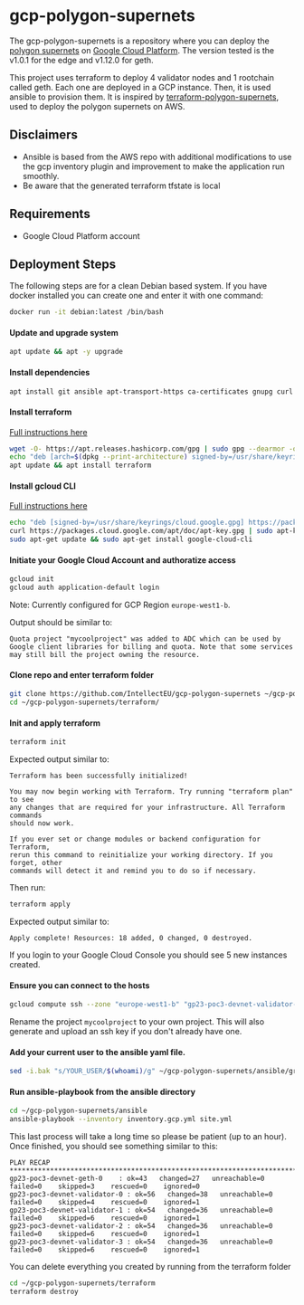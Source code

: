 # gcp-polygon-supernets
The gcp-polygon-supernets is a repository where you can deploy the [polygon supernets](https://wiki.polygon.technology/docs/supernets/) on [Google Cloud Platform](https://cloud.google.com). The version tested is the v1.0.1 for the edge and v1.12.0 for geth.

This project uses terraform to deploy 4 validator nodes and 1 rootchain called geth. Each one are deployed in a GCP instance.
Then, it is used ansible to provision them. It is inspired by [terraform-polygon-supernets](https://github.com/maticnetwork/terraform-polygon-supernets), used to deploy the polygon supernets on AWS.


## Disclaimers

- Ansible is based from the AWS repo with additional modifications to use the gcp inventory plugin and improvement to make the application run smoothly.
- Be aware that the generated terraform tfstate is local

## Requirements

- Google Cloud Platform account

## Deployment Steps
The following steps are for a clean Debian based system. If you have docker installed you can create one and enter it with one command:

```bash
docker run -it debian:latest /bin/bash
```

#### Update and upgrade system
```bash
apt update && apt -y upgrade
```

#### Install dependencies
```bash
apt install git ansible apt-transport-https ca-certificates gnupg curl sudo wget python3-google-auth
```

#### Install terraform
[Full instructions here](https://www.hashicorp.com/official-packaging-guide?product_intent=terraform)
```bash
wget -O- https://apt.releases.hashicorp.com/gpg | sudo gpg --dearmor -o /usr/share/keyrings/hashicorp-archive-keyring.gpg
echo "deb [arch=$(dpkg --print-architecture) signed-by=/usr/share/keyrings/hashicorp-archive-keyring.gpg] https://apt.releases.hashicorp.com $(lsb_release -cs) main" | sudo tee /etc/apt/sources.list.d/hashicorp.list
apt update && apt install terraform
```

#### Install gcloud CLI
[Full instructions here](https://cloud.google.com/sdk/docs/install#deb)
```bash
echo "deb [signed-by=/usr/share/keyrings/cloud.google.gpg] https://packages.cloud.google.com/apt cloud-sdk main" | sudo tee -a /etc/apt/sources.list.d/google-cloud-sdk.list
curl https://packages.cloud.google.com/apt/doc/apt-key.gpg | sudo apt-key --keyring /usr/share/keyrings/cloud.google.gpg add -
sudo apt-get update && sudo apt-get install google-cloud-cli
```

#### Initiate your Google Cloud Account and authoratize access
```bash
gcloud init
gcloud auth application-default login
```

Note: Currently configured for GCP Region `europe-west1-b`.

Output should be similar to:

```
Quota project "mycoolproject" was added to ADC which can be used by Google client libraries for billing and quota. Note that some services may still bill the project owning the resource.
```

#### Clone repo and enter terraform folder

```bash
git clone https://github.com/IntellectEU/gcp-polygon-supernets ~/gcp-polygon-supernets
cd ~/gcp-polygon-supernets/terraform/
```

#### Init and apply terraform
```bash
terraform init
```

Expected output similar to:

```
Terraform has been successfully initialized!

You may now begin working with Terraform. Try running "terraform plan" to see
any changes that are required for your infrastructure. All Terraform commands
should now work.

If you ever set or change modules or backend configuration for Terraform,
rerun this command to reinitialize your working directory. If you forget, other
commands will detect it and remind you to do so if necessary.
```

Then run:

```bash
terraform apply
```

Expected output similar to:

```
Apply complete! Resources: 18 added, 0 changed, 0 destroyed.
```

If you login to your Google Cloud Console you should see 5 new instances created.

#### Ensure you can connect to the hosts

```bash
gcloud compute ssh --zone "europe-west1-b" "gp23-poc3-devnet-validator-0" --tunnel-through-iap --project "mycoolproject"
```

Rename the project `mycoolproject` to your own project. This will also generate and upload an ssh key if you don't already have one.

#### Add your current user to the ansible yaml file.
```bash
sed -i.bak "s/YOUR_USER/$(whoami)/g" ~/gcp-polygon-supernets/ansible/group_vars/all.yml
```

#### Run ansible-playbook from the ansible directory
```bash
cd ~/gcp-polygon-supernets/ansible
ansible-playbook --inventory inventory.gcp.yml site.yml
```

This last process will take a long time so please be patient (up to an hour).
Once finished, you should see something similar to this:
```
PLAY RECAP ****************************************************************************************************************************************************************************
gp23-poc3-devnet-geth-0    : ok=43   changed=27   unreachable=0    failed=0    skipped=3    rescued=0    ignored=0   
gp23-poc3-devnet-validator-0 : ok=56   changed=38   unreachable=0    failed=0    skipped=4    rescued=0    ignored=1   
gp23-poc3-devnet-validator-1 : ok=54   changed=36   unreachable=0    failed=0    skipped=6    rescued=0    ignored=1   
gp23-poc3-devnet-validator-2 : ok=54   changed=36   unreachable=0    failed=0    skipped=6    rescued=0    ignored=1   
gp23-poc3-devnet-validator-3 : ok=54   changed=36   unreachable=0    failed=0    skipped=6    rescued=0    ignored=1 
```

You can delete everything you created by running from the terraform folder

```bash
cd ~/gcp-polygon-supernets/terraform
terraform destroy
```